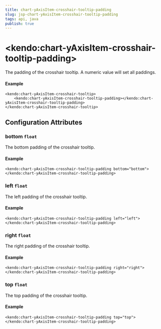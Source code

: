 ```yaml
---
title: chart-yAxisItem-crosshair-tooltip-padding
slug: jsp-chart-yAxisItem-crosshair-tooltip-padding
tags: api, java
publish: true
---
```


# \<kendo:chart-yAxisItem-crosshair-tooltip-padding\>

The padding of the crosshair tooltip. A numeric value will set all paddings.

#### Example
    <kendo:chart-yAxisItem-crosshair-tooltip>
        <kendo:chart-yAxisItem-crosshair-tooltip-padding></kendo:chart-yAxisItem-crosshair-tooltip-padding>
    </kendo:chart-yAxisItem-crosshair-tooltip>

## Configuration Attributes

### bottom `float`

The bottom padding of the crosshair tooltip.

#### Example
    <kendo:chart-yAxisItem-crosshair-tooltip-padding bottom="bottom">
    </kendo:chart-yAxisItem-crosshair-tooltip-padding>

### left `float`

The left padding of the crosshair tooltip.

#### Example
    <kendo:chart-yAxisItem-crosshair-tooltip-padding left="left">
    </kendo:chart-yAxisItem-crosshair-tooltip-padding>

### right `float`

The right padding of the crosshair tooltip.

#### Example
    <kendo:chart-yAxisItem-crosshair-tooltip-padding right="right">
    </kendo:chart-yAxisItem-crosshair-tooltip-padding>

### top `float`

The top padding of the crosshair tooltip.

#### Example
    <kendo:chart-yAxisItem-crosshair-tooltip-padding top="top">
    </kendo:chart-yAxisItem-crosshair-tooltip-padding>

